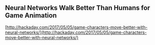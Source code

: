 ## Neural Networks Walk Better Than Humans for Game Animation
  
  [http://hackaday.com/2017/05/05/game-characters-move-better-with-neural-networks/](http://hackaday.com/2017/05/05/game-characters-move-better-with-neural-networks/)